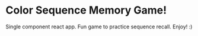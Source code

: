 # Color Sequence Memory Game!

Single component react app. Fun game to practice sequence recall. Enjoy! :)